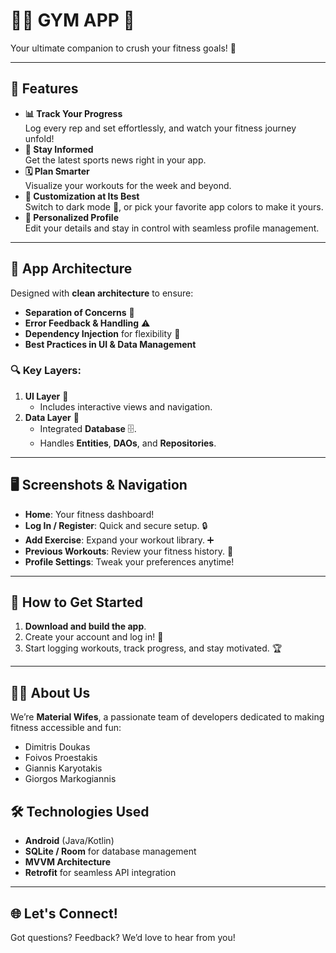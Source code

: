 # 🏋️‍♀️ GYM APP 📱  
Your ultimate companion to crush your fitness goals! 💪

---

## 🌟 Features  
- **📊 Track Your Progress**  
  Log every rep and set effortlessly, and watch your fitness journey unfold!  
- **📰 Stay Informed**  
  Get the latest sports news right in your app.  
- **🗓️ Plan Smarter**  
  Visualize your workouts for the week and beyond.  
- **🎨 Customization at Its Best**  
  Switch to dark mode 🌙, or pick your favorite app colors to make it yours.  
- **👤 Personalized Profile**  
  Edit your details and stay in control with seamless profile management.  

---

## 📱 App Architecture  
Designed with **clean architecture** to ensure:  
- **Separation of Concerns** 🧹  
- **Error Feedback & Handling** ⚠️  
- **Dependency Injection** for flexibility 💉  
- **Best Practices in UI & Data Management**  

### 🔍 Key Layers:  
1. **UI Layer** 🎨  
   - Includes interactive views and navigation.  
2. **Data Layer** 📂  
   - Integrated **Database** 🗄️.  
   - Handles **Entities**, **DAOs**, and **Repositories**.  

---

## 🖥️ Screenshots & Navigation  
- **Home**: Your fitness dashboard!  
- **Log In / Register**: Quick and secure setup. 🔒  
- **Add Exercise**: Expand your workout library. ➕  
- **Previous Workouts**: Review your fitness history. 📅  
- **Profile Settings**: Tweak your preferences anytime!  

---

## 🚀 How to Get Started  
1. **Download and build the app**.
2. Create your account and log in! 🔐  
3. Start logging workouts, track progress, and stay motivated. 🏆  

---

## 👨‍💻 About Us  
We’re **Material Wifes**, a passionate team of developers dedicated to making fitness accessible and fun:  
- Dimitris Doukas  
- Foivos Proestakis  
- Giannis Karyotakis  
- Giorgos Markogiannis  


## 🛠️ Technologies Used  
- **Android** (Java/Kotlin)  
- **SQLite / Room** for database management  
- **MVVM Architecture**  
- **Retrofit** for seamless API integration  

---

## 🌐 Let's Connect!  
Got questions? Feedback? We’d love to hear from you!   
